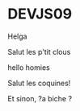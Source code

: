 # DEVJS09

Helga


Salut les p'tit clous


hello homies

Salut les coquines!




Et sinon, ?a biche ?